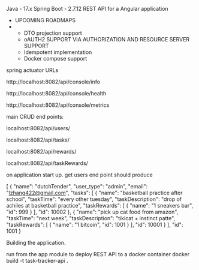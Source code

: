 Java - 17.x
Spring Boot - 2.7.12
REST API for a Angular application

- UPCOMING ROADMAPS
- - DTO projection support
  - oAUTH2 SUPPORT VIA AUTHORIZATION AND RESOURCE SERVER SUPPORT
  - Idempotent implementation
  - Docker compose support

spring actuator URLs

http://localhost:8082/api/console/info

http://localhost:8082/api/console/health

http://localhost:8082/api/console/metrics


main CRUD end points:

localhost:8082/api/users/

localhost:8082/api/tasks/

localhost:8082/api/rewards/

localhost:8082/api/taskRewards/


on application start up. get users end point should produce

[
{
"name": "dutchTender",
"user_type": "admin",
"email": "lzhang422@gmail.com",
"tasks": [
{
"name": "basketball practice after school",
"taskTime": "every other tuesday",
"taskDescription": "drop of achiles at basketball practice",
"taskRewards": [
{
"name": "1 sneakers bar",
"id": 999
}
],
"id": 10002
},
{
"name": "pick up cat food from amazon",
"taskTime": "next week",
"taskDescription": "tikicat + instinct patte",
"taskRewards": [
{
"name": "1 bitcoin",
"id": 1001
}
],
"id": 10001
}
],
"id": 1001
}


Building the application.

run from the app module to deploy REST API to a docker container
docker build -t task-tracker-api .

